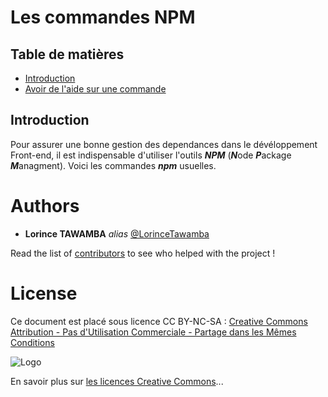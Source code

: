 # Les commandes NPM

## Table de matières 

- [Introduction](#Introduction) 
- [Avoir de l'aide sur une commande](#Avoir-de-laide-sur-une-commande)

## Introduction 

Pour assurer une bonne gestion des dependances dans le dévéloppement Front-end, il est indispensable d'utiliser l'outils ***NPM*** (***N***ode ***P***ackage ***M***anagment). Voici les commandes ***npm*** usuelles. 

# Authors

* **Lorince TAWAMBA** _alias_ [@LorinceTawamba](https://github.com/LorinceTawamba)

Read the list of [contributors](https://github.com/lorince-tawamba/gescom/contributors) to see who helped with the project ! 

# License

Ce document est placé sous licence CC BY-NC-SA :  [Creative Commons
Attribution - Pas d'Utilisation Commerciale - Partage dans les Mêmes Conditions](https://creativecommons.org/licenses/by-nc-sa/4.0/)

![Logo](https://licensebuttons.net/l/by-nc-sa/3.0/88x31.png)

En savoir plus sur [les licences Creative Commons](https://creativecommons.org/licenses/?lang=fr-FR)...
